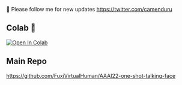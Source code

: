 🐣 Please follow me for new updates https://twitter.com/camenduru

## Colab 🦒

[![Open In Colab](https://colab.research.google.com/assets/colab-badge.svg)](https://colab.research.google.com/github/camenduru/one-shot-talking-face/blob/main/one_shot_talking_face.ipynb)

## Main Repo
https://github.com/FuxiVirtualHuman/AAAI22-one-shot-talking-face
